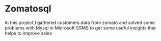 # Zomatosql

In this project,I gathered customers data from zomato and solved some problems with Mysql in Microsoft SSMS to get some useful insights 
that helps to improve sales 
